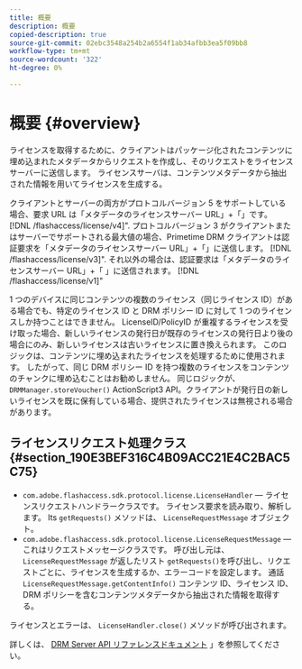 ```yaml
---
title: 概要
description: 概要
copied-description: true
source-git-commit: 02ebc3548a254b2a6554f1ab34afbb3ea5f09bb8
workflow-type: tm+mt
source-wordcount: '322'
ht-degree: 0%

---
```


# 概要 {#overview}

ライセンスを取得するために、クライアントはパッケージ化されたコンテンツに埋め込まれたメタデータからリクエストを作成し、そのリクエストをライセンスサーバーに送信します。 ライセンスサーバは、コンテンツメタデータから抽出された情報を用いてライセンスを生成する。

クライアントとサーバーの両方がプロトコルバージョン 5 をサポートしている場合、要求 URL は「メタデータのライセンスサーバー URL」+「」です。 [!DNL /flashaccess/license/v4]&quot;. プロトコルバージョン 3 がクライアントまたはサーバーでサポートされる最大値の場合、Primetime DRM クライアントは認証要求を「メタデータのライセンスサーバー URL」+「」に送信します。 [!DNL /flashaccess/license/v3]&quot;. それ以外の場合は、認証要求は「メタデータのライセンスサーバー URL」+「 」に送信されます。 [!DNL /flashaccess/license/v1]&quot;

1 つのデバイスに同じコンテンツの複数のライセンス（同じライセンス ID）がある場合でも、特定のライセンス ID と DRM ポリシー ID に対して 1 つのライセンスしか持つことはできません。 LicenseID/PolicyID が重複するライセンスを受け取った場合、新しいライセンスの発行日が既存のライセンスの発行日より後の場合にのみ、新しいライセンスは古いライセンスに置き換えられます。 このロジックは、コンテンツに埋め込まれたライセンスを処理するために使用されます。 したがって、同じ DRM ポリシー ID を持つ複数のライセンスをコンテンツのチャンクに埋め込むことはお勧めしません。 同じロジックが、 `DRMManager.storeVoucher()` ActionScript3 API。クライアントが発行日の新しいライセンスを既に保有している場合、提供されたライセンスは無視される場合があります。

## ライセンスリクエスト処理クラス {#section_190E3BEF316C4B09ACC21E4C2BAC5C75}

* `com.adobe.flashaccess.sdk.protocol.license.LicenseHandler`  — ライセンスリクエストハンドラークラスです。 ライセンス要求を読み取り、解析します。 Its `getRequests()` メソッドは、 `LicenseRequestMessage` オブジェクト。
* `com.adobe.flashaccess.sdk.protocol.license.LicenseRequestMessage`  — これはリクエストメッセージクラスです。 呼び出し元は、 `LicenseRequestMessage` が返したリスト `getRequests()`を呼び出し、リクエストごとに、ライセンスを生成するか、エラーコードを設定します。 通話 `LicenseRequestMessage.getContentInfo()` コンテンツ ID、ライセンス ID、DRM ポリシーを含むコンテンツメタデータから抽出された情報を取得する。

ライセンスとエラーは、 `LicenseHandler.close()` メソッドが呼び出されます。

詳しくは、 [DRM Server API リファレンスドキュメント](https://help.adobe.com/en_US/primetime/api/drm-apis/server/javadocs-flashaccess-pro/overview-summary.html) 」を参照してください。
